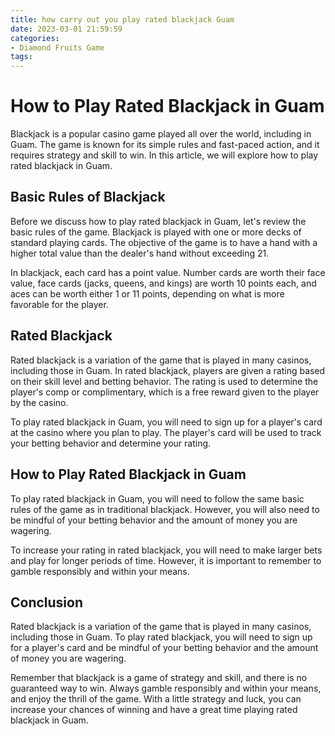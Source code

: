 ```yaml
---
title: how carry out you play rated blackjack Guam
date: 2023-03-01 21:59:59
categories:
- Diamond Fruits Game
tags:
---
```

# How to Play Rated Blackjack in Guam

Blackjack is a popular casino game played all over the world, including in Guam. The game is known for its simple rules and fast-paced action, and it requires strategy and skill to win. In this article, we will explore how to play rated blackjack in Guam.

## Basic Rules of Blackjack

Before we discuss how to play rated blackjack in Guam, let's review the basic rules of the game. Blackjack is played with one or more decks of standard playing cards. The objective of the game is to have a hand with a higher total value than the dealer's hand without exceeding 21.

In blackjack, each card has a point value. Number cards are worth their face value, face cards (jacks, queens, and kings) are worth 10 points each, and aces can be worth either 1 or 11 points, depending on what is more favorable for the player.

## Rated Blackjack

Rated blackjack is a variation of the game that is played in many casinos, including those in Guam. In rated blackjack, players are given a rating based on their skill level and betting behavior. The rating is used to determine the player's comp or complimentary, which is a free reward given to the player by the casino.

To play rated blackjack in Guam, you will need to sign up for a player's card at the casino where you plan to play. The player's card will be used to track your betting behavior and determine your rating.

## How to Play Rated Blackjack in Guam

To play rated blackjack in Guam, you will need to follow the same basic rules of the game as in traditional blackjack. However, you will also need to be mindful of your betting behavior and the amount of money you are wagering.

To increase your rating in rated blackjack, you will need to make larger bets and play for longer periods of time. However, it is important to remember to gamble responsibly and within your means.

## Conclusion

Rated blackjack is a variation of the game that is played in many casinos, including those in Guam. To play rated blackjack, you will need to sign up for a player's card and be mindful of your betting behavior and the amount of money you are wagering.

Remember that blackjack is a game of strategy and skill, and there is no guaranteed way to win. Always gamble responsibly and within your means, and enjoy the thrill of the game. With a little strategy and luck, you can increase your chances of winning and have a great time playing rated blackjack in Guam.